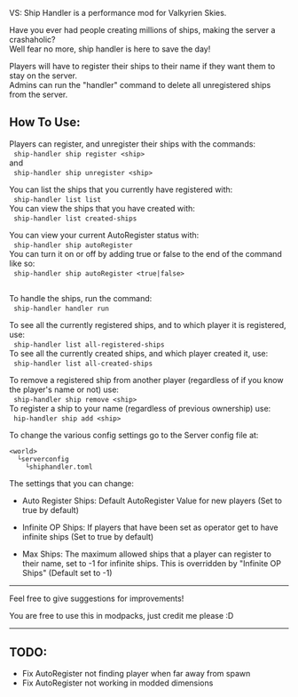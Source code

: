 VS: Ship Handler is a performance mod for Valkyrien Skies.  
  
Have you ever had people creating millions of ships, making the server a crashaholic?  
Well fear no more, ship handler is here to save the day!  
  
Players will have to register their ships to their name if they want them to stay on the server.  
Admins can run the "handler" command to delete all unregistered ships from the server.  
  
## How To Use:  
  
Players can register, and unregister their ships with the commands:  
  `ship-handler ship register <ship>`  
and  
  `ship-handler ship unregister <ship>`  
  
You can list the ships that you currently have registered with:  
  `ship-handler list list`  
You can view the ships that you have created with:  
  `ship-handler list created-ships`  
  
You can view your current AutoRegister status with:  
  `ship-handler ship autoRegister`  
You can turn it on or off by adding true or false to the end of the command like so:  
  `ship-handler ship autoRegister <true|false>`  
  
  
## <Server Owner Area>  

To handle the ships, run the command:  
  `ship-handler handler run`  
  
To see all the currently registered ships, and to which player it is registered, use:  
  `ship-handler list all-registered-ships`  
To see all the currently created ships, and which player created it, use:  
  `ship-handler list all-created-ships`  
  
To remove a registered ship from another player (regardless of if you know the player's name or not) use:  
  `ship-handler ship remove <ship>`  
To register a ship to your name (regardless of previous ownership) use:  
  `hip-handler ship add <ship>`  
  
To change the various config settings go to the Server config file at:  
```
<world>
  └serverconfig
    └shiphandler.toml
```
  
The settings that you can change:  
- Auto Register Ships: Default AutoRegister Value for new players (Set to true by default)  

- Infinite OP Ships: If players that have been set as operator get to have infinite ships (Set to true by default)  
  
- Max Ships: The maximum allowed ships that a player can register to their name, set to -1 for infinite ships. This is overridden by "Infinite OP Ships" (Default set to -1)  
  
---
  
Feel free to give suggestions for improvements!  
  
You are free to use this in modpacks, just credit me please :D

---
## TODO:  
- Fix AutoRegister not finding player when far away from spawn
- Fix AutoRegister not working in modded dimensions
